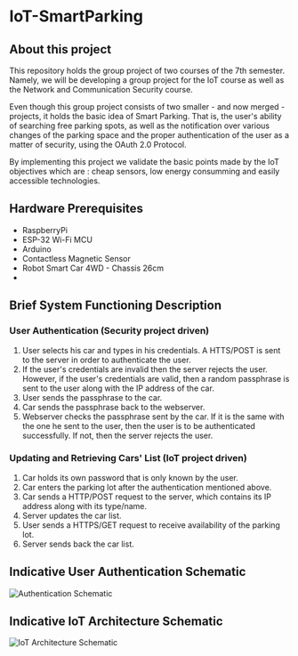 # IoT-SmartParking
## About this project
This repository holds the group project of two courses of the 7th semester. Namely, we will be developing a group project for the IoT course as well as the Network and Communication Security course. 

Even though this group project consists of two smaller - and now merged - projects, it holds the basic idea of Smart Parking. That is, the user's ability of searching free parking spots, as well as the notification over various changes of the parking space and the proper authentication of the user as a matter of security, using the OAuth 2.0 Protocol.

By implementing this project we validate the basic points made by the IoT objectives which are : cheap sensors, low energy consumming and easily accessible technologies.

## Hardware Prerequisites
- RaspberryPi
- ESP-32 Wi-Fi MCU 
- Arduino
- Contactless Magnetic Sensor
- Robot Smart Car 4WD - Chassis 26cm
- 

## Brief System Functioning Description 
### User Authentication (Security project driven)
1. User selects his car and types in his credentials. A HTTS/POST is sent to the server in order to authenticate the user.
2. If the user's credentials are invalid then the server rejects the user. However, if the user's credentials are valid, then a random passphrase is sent to the user along with the IP address of the car.
3. User sends the passphrase to the car.
4. Car sends the passphrase back to the webserver.
5. Webserver checks the passphrase sent by the car. If it is the same with the one he sent to the user, then the user is to be authenticated successfully. If not, then the server rejects the user.

### Updating and Retrieving Cars' List (IoT project driven)
1. Car holds its own password that is only known by the user.
2. Car enters the parking lot after the authentication mentioned above.
3. Car sends a HTTP/POST request to the server, which contains its IP address along with its type/name.
4. Server updates the car list.
5. User sends a HTTPS/GET request to receive availability of the parking lot.
6. Server sends back the car list.

## Indicative User Authentication Schematic
![Authentication Schematic](https://user-images.githubusercontent.com/75671329/142730237-7f333837-6855-4a40-a260-14c8fe9222c5.png)

## Indicative IoT Architecture Schematic
![IoT Architecture Schematic](https://user-images.githubusercontent.com/75671329/142730261-6a98ecbb-93ec-489f-aafc-513025a776d5.png)

